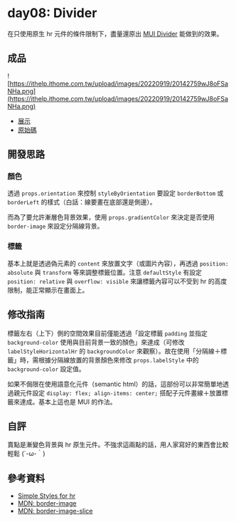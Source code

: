 # day08: Divider

在只使用原生 hr 元件的條件限制下，盡量還原出 [MUI Divider](https://mui.com/material-ui/react-divider/#main-content) 能做到的效果。

## 成品

![https://ithelp.ithome.com.tw/upload/images/20220919/20142759wJ8oFSaNHa.png](https://ithelp.ithome.com.tw/upload/images/20220919/20142759wJ8oFSaNHa.png)

- [展示](https://tzynwang.github.io/ithome-2022-demo/#/Divider)
- [原始碼](https://gist.github.com/tzynwang/f73b69646c940b3e3518dfd333191690)

## 開發思路

### 顏色

透過 `props.orientation` 來控制 `styleByOrientation` 要設定 `borderBottom` 或 `borderLeft` 的樣式（白話：線要畫在底部還是側邊）。

而為了要允許漸層色背景效果，使用 `props.gradientColor` 來決定是否使用 `border-image` 來設定分隔線背景。

### 標籤

基本上就是透過偽元素的 `content` 來放置文字（或圖片內容），再透過 `position: absolute` 與 `transform` 等來調整標籤位置。注意 `defaultStyle` 有設定 `position: relative` 與 `overflow: visible` 來讓標籤內容可以不受到 hr 的高度限制，能正常顯示在畫面上。

## 修改指南

標籤左右（上下）側的空間效果目前僅能透過「設定標籤 `padding` 並指定 `background-color` 使用與目前背景一致的顏色」來達成（可修改 `labelStyleHorizontalHr` 的 `backgroundColor` 來觀察）。故在使用「分隔線＋標籤」時，需根據分隔線放置的背景顏色來修改 `props.labelStyle` 中的 `background-color` 設定值。

如果不侷限在使用語意化元件（semantic html）的話，這部份可以非常簡單地透過親元件設定 `display: flex; align-items: center;` 搭配子元件畫線＋放置標籤來達成。基本上這也是 MUI 的作法。

## 自評

賣點是漸變色背景與 hr 原生元件。不強求這兩點的話，用人家寫好的東西會比較輕鬆 (´-ω-｀)

## 參考資料

- [Simple Styles for hr](https://css-tricks.com/examples/hrs/)
- [MDN: border-image](https://developer.mozilla.org/en-US/docs/Web/CSS/border-image)
- [MDN: border-image-slice](https://developer.mozilla.org/en-US/docs/Web/CSS/border-image-slice)

